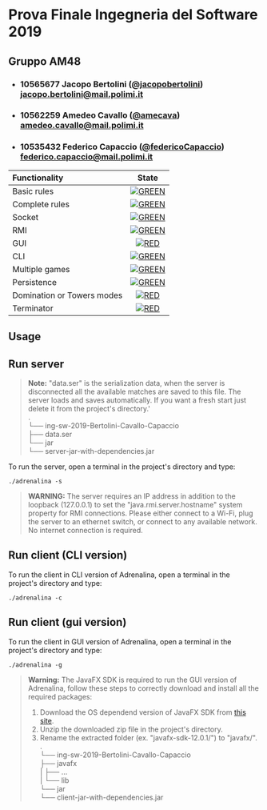 # Prova Finale Ingegneria del Software 2019
## Gruppo AM48

- ###   10565677    Jacopo Bertolini   ([@jacopobertolini](https://github.com/jacopobertolini))<br>jacopo.bertolini@mail.polimi.it
- ###   10562259    Amedeo Cavallo     ([@amecava](https://github.com/amecava))<br>amedeo.cavallo@mail.polimi.it
- ###   10535432    Federico Capaccio  ([@federicoCapaccio](https://github.com/federicoCapaccio))<br>federico.capaccio@mail.polimi.it


| Functionality | State |
|:-----------------------|:------------------------------------:|
| Basic rules | [![GREEN](https://placehold.it/15/44bb44/44bb44)](#) |
| Complete rules | [![GREEN](https://placehold.it/15/44bb44/44bb44)](#) |
| Socket | [![GREEN](https://placehold.it/15/44bb44/44bb44)](#) |
| RMI | [![GREEN](https://placehold.it/15/44bb44/44bb44)](#) |
| GUI | [![RED](https://placehold.it/15/ffdd00/ffdd00)](#) |
| CLI | [![GREEN](https://placehold.it/15/44bb44/44bb44)](#) |
| Multiple games | [![GREEN](https://placehold.it/15/44bb44/44bb44)](#) |
| Persistence | [![GREEN](https://placehold.it/15/44bb44/44bb44)](#) |
| Domination or Towers modes | [![RED](https://placehold.it/15/f03c15/f03c15)](#) |
| Terminator | [![RED](https://placehold.it/15/f03c15/f03c15)](#) |

<!--
[![RED](https://placehold.it/15/f03c15/f03c15)](#)
[![YELLOW](https://placehold.it/15/ffdd00/ffdd00)](#)
[![GREEN](https://placehold.it/15/44bb44/44bb44)](#)
-->

## Usage


## Run server 
> **Note:** "data.ser" is the serialization data, when the server is disconnected all the available matches are saved to this file. The server loads and saves automatically. If you want a fresh start just delete it from the project's directory.'<br>
> .<br>
> └── ing-sw-2019-Bertolini-Cavallo-Capaccio<br>
>     ├── data.ser<br>
>     └── jar<br>
>         └── server-jar-with-dependencies.jar


To run the server, open a terminal in the project's directory and type:

``
./adrenalina -s 
``

> **WARNING:** The server requires an IP address in addition to the loopback (127.0.0.1) to set the "java.rmi.server.hostname" system property for RMI connections. Please either connect to a Wi-Fi, plug the server to an ethernet switch, or connect to any available network. No internet connection is required.

## Run client (CLI version)

To run the client in CLI version of Adrenalina, open a terminal in the project's directory and type:

``
./adrenalina -c 
``

## Run client (gui version) 

To run the client in GUI version of Adrenalina, open a terminal in the project's directory and type:

``
./adrenalina -g 
``

> **Warning:** The JavaFX SDK is required to run the GUI version of Adrenalina, follow these steps to correctly download and install all the required packages:
> 1. Download the OS dependend version of JavaFX SDK from [this site](https://openjfx.io/).
> 2. Unzip the downloaded zip file in the project's directory.
> 3. Rename the extracted folder (ex. "javafx-sdk-12.0.1/") to "javafx/".<br>
> .<br>
> └── ing-sw-2019-Bertolini-Cavallo-Capaccio<br>
>     ├── javafx<br>
>     |   ├── ...<br>
>     |   └── lib<br>
>     └── jar<br>
>         └── client-jar-with-dependencies.jar
